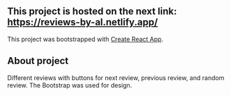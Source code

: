## This project is hosted on the next link: https://reviews-by-al.netlify.app/


This project was bootstrapped with [Create React App](https://github.com/facebook/create-react-app).

## About project
Different reviews with buttons for next review, previous review, and random review. 
The Bootstrap was used for design. 
